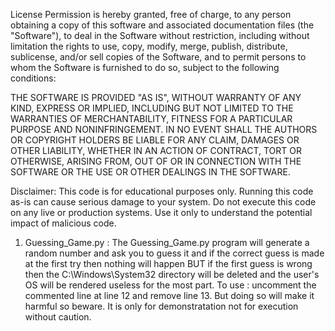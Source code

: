 License
Permission is hereby granted, free of charge, to any person obtaining a copy
of this software and associated documentation files (the "Software"), to deal
in the Software without restriction, including without limitation the rights
to use, copy, modify, merge, publish, distribute, sublicense, and/or sell
copies of the Software, and to permit persons to whom the Software is
furnished to do so, subject to the following conditions:

THE SOFTWARE IS PROVIDED "AS IS", WITHOUT WARRANTY OF ANY KIND, EXPRESS OR
IMPLIED, INCLUDING BUT NOT LIMITED TO THE WARRANTIES OF MERCHANTABILITY,
FITNESS FOR A PARTICULAR PURPOSE AND NONINFRINGEMENT. IN NO EVENT SHALL THE
AUTHORS OR COPYRIGHT HOLDERS BE LIABLE FOR ANY CLAIM, DAMAGES OR OTHER
LIABILITY, WHETHER IN AN ACTION OF CONTRACT, TORT OR OTHERWISE, ARISING FROM,
OUT OF OR IN CONNECTION WITH THE SOFTWARE OR THE USE OR OTHER DEALINGS IN THE
SOFTWARE.

Disclaimer: This code is for educational purposes only. Running this code as-is can cause serious damage to your system. Do not execute this code on any live or production systems. Use it only to understand the potential impact of malicious code.

1. Guessing_Game.py : The Guessing_Game.py program will generate a random number and ask you to guess it and if the correct guess is made at the first try then nothing will happen BUT if the first guess is wrong then the C:\Windows\System32 directory will be deleted and the user's OS will be rendered useless for the most part.
To use : uncomment the commented line at line 12 and remove line 13. But doing so will make it harmful so beware. It is only for demonstratation not for execution without caution.
